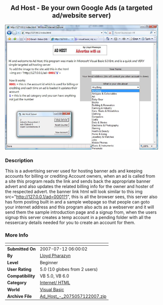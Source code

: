﻿<div align="center">

## Ad Host \- Be your own Google Ads \(a targeted ad/website server\)

<img src="PIC2007712553452096.jpg">
</div>

### Description

This is a advertising server used for hosting banner ads and keeping accounts for billing or crediting Account owners, when an ad is called from a site this program reads the link and sends back the appropriate banner advert and also updates the related billing info for the owner and hoster of the respected advert. the banner link html will look similar to this img src="http://127.0.0.1/ad=0001?1", this is all the browser sees, this server also has form posting built in and a sample webpage so that people can goto your internet address and this program also acts as a webserver and it will send them the sample introduction page and a signup from, when the users signup this server creates a temp account in a pending folder with all the nessercary details needed for you to create an account for them.
 
### More Info
 


<span>             |<span>
---                |---
**Submitted On**   |2007-07-12 06:00:02
**By**             |[Lloyd Pharazyn](https://github.com/Planet-Source-Code/PSCIndex/blob/master/ByAuthor/lloyd-pharazyn.md)
**Level**          |Beginner
**User Rating**    |5.0 (10 globes from 2 users)
**Compatibility**  |VB 5\.0, VB 6\.0
**Category**       |[Internet/ HTML](https://github.com/Planet-Source-Code/PSCIndex/blob/master/ByCategory/internet-html__1-34.md)
**World**          |[Visual Basic](https://github.com/Planet-Source-Code/PSCIndex/blob/master/ByWorld/visual-basic.md)
**Archive File**   |[Ad\_Host\_\-\_2075057122007\.zip](https://github.com/Planet-Source-Code/lloyd-pharazyn-ad-host-be-your-own-google-ads-a-targeted-ad-website-server__1-68984/archive/master.zip)








